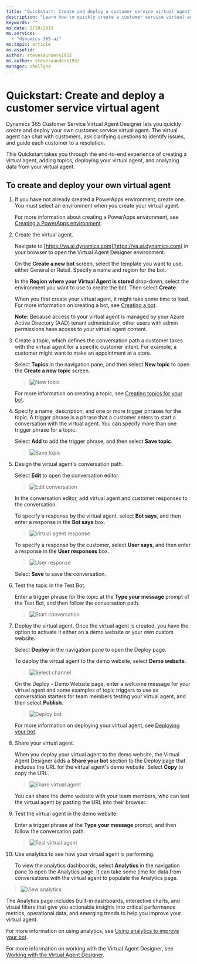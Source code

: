 ```yaml
---
title: "Quickstart: Create and deploy a customer service virtual agent"
description: "Learn how to quickly create a customer service virtual agent using the Virtual Agent Designer."
keywords: ""
ms.date: 2/20/2019
ms.service:
  - "dynamics-365-ai"
ms.topic: article
ms.assetid: 
author: stevesaunders1952
ms.author: stevesaunders1952
manager: shellyha
---
```


# Quickstart: Create and deploy a customer service virtual agent

Dynamics 365 Customer Service Virtual Agent Designer lets you quickly create and deploy your own customer service virtual agent. The virtual agent can chat with customers, ask clarifying questions to identify issues, and guide each customer to a resolution.

This Quickstart takes you through the end-to-end experience of creating a virtual agent, adding topics, deploying your virtual agent, and analyzing data from your virtual agent.

## To create and deploy your own virtual agent

1. If you have not already created a PowerApps environment, create one. You must select an environment when you create your virtual agent.

    For more information about creating a PowerApps environment, see [Creating a PowerApps environment](getting-started-new-environment.md).

2. Create the virtual agent.

   Navigate to [https://va.ai.dynamics.com](https://va.ai.dynamics.com) in your browser to open the Virtual Agent Designer environment.

   On the **Create a new bot** screen, select the template you want to use, either General or Retail. Specify a name and region for the bot.

   In the **Region where your Virtual Agent is stored** drop-down, select the environment you want to use to create the bot. Then select **Create**.

   When you first create your virtual agent, it might take some time to load. For more information on creating a bot, see [Creating a bot](getting-started-create-bot.md).

   **Note:**   Because access to your virtual agent is managed by your Azure Active Directory (AAD) tenant administrator, other users with admin permissions have access to your virtual agent content.

3. Create a topic, which defines the conversation path a customer takes with the virtual agent for a specific customer intent. For example, a customer might want to make an appointment at a store.

   Select **Topics** in the navigation pane, and then select **New topic** to open the **Create a new topic** screen.

   > ![New topic](media/create-new-topic.png)

   For more information on creating a topic, see [Creating topics for your bot](getting-started-create-topics.md).

4. Specify a name, description, and one or more trigger phrases for the topic. A trigger phrase is a phrase that a customer enters to start a conversation with the virtual agent. You can specify more than one trigger phrase for a topic.

   Select **Add** to add the trigger phrase, and then select **Save topic**.

   > ![Save topic](media/save-topic.png)

5. Design the virtual agent's conversation path.

   Select **Edit** to open the conversation editor.

   > ![Edit conversation](media/edit-conversation.png)

   In the conversation editor, add virtual agent and customer responses to the conversation.

   To specify a response by the virtual agent, select **Bot says**, and then enter a response in the **Bot says** box.

   > ![Virtual agent response](media/response-text.png)

   To specify a response by the customer, select **User says**, and then enter a response in the **User responses** box.

   > ![User response](media/user-response.png)

   Select **Save** to save the conversation.

6. Test the topic in the Test Bot.

   Enter a trigger phrase for the topic at the **Type your message** prompt of the Test Bot, and then follow the conversation path.

   > ![Start conversation](media/start-conversation.png)

7. Deploy the virtual agent. Once the virtual agent is created, you have the option to activate it either on a demo website or your own custom website.

   Select **Deploy** in the navigation pane to open the Deploy page.

   To deploy the virtual agent to the demo website, select **Demo website**.

   > ![Select channel](media/deploy-website.png)

   On the Deploy - Demo Website page, enter a welcome message for your virtual agent and some examples of topic triggers to use as conversation starters for team members testing your virtual agent, and then select **Publish**.

   > ![Deploy bot](media/publish-bot.png)

   For more information on deploying your virtual agent, see [Deploying your bot](getting-started-deploy.md).

8. Share your virtual agent.

   When you deploy your virtual agent to the demo website, the Virtual Agent Designer adds a **Share your bot** section to the Deploy page that includes the URL for the virtual agent's demo website. Select **Copy** to copy the URL.

   > ![Share virtual agent](media/share-bot.png)

   You can share the demo website with your team members, who can test the virtual agent by pasting the URL into their browser.

9. Test the virtual agent in the demo website.

   Enter a trigger phrase at the **Type your message** prompt, and then follow the conversation path.

   > ![Test virtual agent](media/demo-website.png)

10. Use analytics to see how your virtual agent is performing.

    To view the analytics dashboards, select **Analytics** in the navigation pane to open the Analytics page. It can take some time for data from conversations with the virtual agent to populate the Analytics page.

   > ![View analytics](media/analytics-page.png)

The Analytics page includes built-in dashboards, interactive charts, and visual filters that give you actionable insights into critical performance metrics, operational data, and emerging trends to help you improve your virtual agent.

For more information on using analytics, see [Using analytics to improve your bot](getting-started-analytics.md).

For more information on working with the Virtual Agent Designer, see [Working with the Virtual Agent Designer](getting-started-bot-designer.md).

